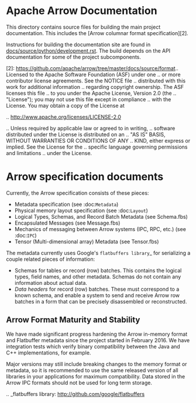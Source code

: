 <!---
  Licensed to the Apache Software Foundation (ASF) under one
  or more contributor license agreements.  See the NOTICE file
  distributed with this work for additional information
  regarding copyright ownership.  The ASF licenses this file
  to you under the Apache License, Version 2.0 (the
  "License"); you may not use this file except in compliance
  with the License.  You may obtain a copy of the License at

    http://www.apache.org/licenses/LICENSE-2.0

  Unless required by applicable law or agreed to in writing,
  software distributed under the License is distributed on an
  "AS IS" BASIS, WITHOUT WARRANTIES OR CONDITIONS OF ANY
  KIND, either express or implied.  See the License for the
  specific language governing permissions and limitations
  under the License.
-->

# Apache Arrow Documentation

This directory contains source files for building the main project
documentation. This includes the [Arrow columnar format specification][2].

Instructions for building the documentation site are found in
[docs/source/python/development.rst][1]. The build depends on the API
documentation for some of the project subcomponents.

[1]: https://github.com/apache/arrow/blob/master/docs/source/python/development.rst#building-the-documentation
[2]: https://github.com/apache/arrow/tree/master/docs/source/format.. Licensed to the Apache Software Foundation (ASF) under one
.. or more contributor license agreements.  See the NOTICE file
.. distributed with this work for additional information
.. regarding copyright ownership.  The ASF licenses this file
.. to you under the Apache License, Version 2.0 (the
.. "License"); you may not use this file except in compliance
.. with the License.  You may obtain a copy of the License at

..   http://www.apache.org/licenses/LICENSE-2.0

.. Unless required by applicable law or agreed to in writing,
.. software distributed under the License is distributed on an
.. "AS IS" BASIS, WITHOUT WARRANTIES OR CONDITIONS OF ANY
.. KIND, either express or implied.  See the License for the
.. specific language governing permissions and limitations
.. under the License.

Arrow specification documents
=============================

Currently, the Arrow specification consists of these pieces:

- Metadata specification (see :doc:`Metadata`)
- Physical memory layout specification (see :doc:`Layout`)
- Logical Types, Schemas, and Record Batch Metadata (see Schema.fbs)
- Encapsulated Messages (see Message.fbs)
- Mechanics of messaging between Arrow systems (IPC, RPC, etc.) (see :doc:`IPC`)
- Tensor (Multi-dimensional array) Metadata (see Tensor.fbs)

The metadata currently uses Google's `flatbuffers library`_ for serializing a
couple related pieces of information:

- Schemas for tables or record (row) batches. This contains the logical types,
  field names, and other metadata. Schemas do not contain any information about
  actual data.
- *Data headers* for record (row) batches. These must correspond to a known
  schema, and enable a system to send and receive Arrow row batches in a form
  that can be precisely disassembled or reconstructed.

Arrow Format Maturity and Stability
-----------------------------------

We have made significant progress hardening the Arrow in-memory format and
Flatbuffer metadata since the project started in February 2016. We have
integration tests which verify binary compatibility between the Java and C++
implementations, for example.

Major versions may still include breaking changes to the memory format or
metadata, so it is recommended to use the same released version of all
libraries in your applications for maximum compatibility. Data stored in the
Arrow IPC formats should not be used for long term storage.

.. _flatbuffers library: http://github.com/google/flatbuffers
